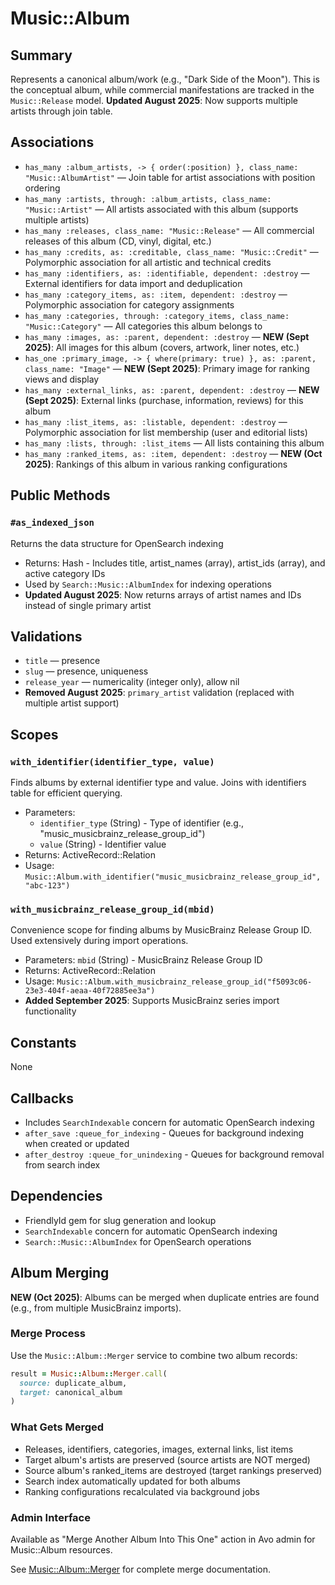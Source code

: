 # Music::Album

## Summary
Represents a canonical album/work (e.g., "Dark Side of the Moon"). This is the conceptual album, while commercial manifestations are tracked in the `Music::Release` model. **Updated August 2025**: Now supports multiple artists through join table.

## Associations
- `has_many :album_artists, -> { order(:position) }, class_name: "Music::AlbumArtist"` — Join table for artist associations with position ordering
- `has_many :artists, through: :album_artists, class_name: "Music::Artist"` — All artists associated with this album (supports multiple artists)
- `has_many :releases, class_name: "Music::Release"` — All commercial releases of this album (CD, vinyl, digital, etc.)
- `has_many :credits, as: :creditable, class_name: "Music::Credit"` — Polymorphic association for all artistic and technical credits
- `has_many :identifiers, as: :identifiable, dependent: :destroy` — External identifiers for data import and deduplication
- `has_many :category_items, as: :item, dependent: :destroy` — Polymorphic association for category assignments
- `has_many :categories, through: :category_items, class_name: "Music::Category"` — All categories this album belongs to
- `has_many :images, as: :parent, dependent: :destroy` — **NEW (Sept 2025)**: All images for this album (covers, artwork, liner notes, etc.)
- `has_one :primary_image, -> { where(primary: true) }, as: :parent, class_name: "Image"` — **NEW (Sept 2025)**: Primary image for ranking views and display
- `has_many :external_links, as: :parent, dependent: :destroy` — **NEW (Sept 2025)**: External links (purchase, information, reviews) for this album
- `has_many :list_items, as: :listable, dependent: :destroy` — Polymorphic association for list membership (user and editorial lists)
- `has_many :lists, through: :list_items` — All lists containing this album
- `has_many :ranked_items, as: :item, dependent: :destroy` — **NEW (Oct 2025)**: Rankings of this album in various ranking configurations

## Public Methods

### `#as_indexed_json`
Returns the data structure for OpenSearch indexing
- Returns: Hash - Includes title, artist_names (array), artist_ids (array), and active category IDs
- Used by `Search::Music::AlbumIndex` for indexing operations
- **Updated August 2025**: Now returns arrays of artist names and IDs instead of single primary artist

## Validations
- `title` — presence
- `slug` — presence, uniqueness
- `release_year` — numericality (integer only), allow nil
- **Removed August 2025**: `primary_artist` validation (replaced with multiple artist support)

## Scopes

### `with_identifier(identifier_type, value)`
Finds albums by external identifier type and value. Joins with identifiers table for efficient querying.
- Parameters: 
  - `identifier_type` (String) - Type of identifier (e.g., "music_musicbrainz_release_group_id")
  - `value` (String) - Identifier value
- Returns: ActiveRecord::Relation
- Usage: `Music::Album.with_identifier("music_musicbrainz_release_group_id", "abc-123")`

### `with_musicbrainz_release_group_id(mbid)`
Convenience scope for finding albums by MusicBrainz Release Group ID. Used extensively during import operations.
- Parameters: `mbid` (String) - MusicBrainz Release Group ID
- Returns: ActiveRecord::Relation  
- Usage: `Music::Album.with_musicbrainz_release_group_id("f5093c06-23e3-404f-aeaa-40f72885ee3a")`
- **Added September 2025**: Supports MusicBrainz series import functionality

## Constants
None

## Callbacks
- Includes `SearchIndexable` concern for automatic OpenSearch indexing
- `after_save :queue_for_indexing` - Queues for background indexing when created or updated
- `after_destroy :queue_for_unindexing` - Queues for background removal from search index

## Dependencies
- FriendlyId gem for slug generation and lookup
- `SearchIndexable` concern for automatic OpenSearch indexing
- `Search::Music::AlbumIndex` for OpenSearch operations

## Album Merging

**NEW (Oct 2025)**: Albums can be merged when duplicate entries are found (e.g., from multiple MusicBrainz imports).

### Merge Process
Use the `Music::Album::Merger` service to combine two album records:

```ruby
result = Music::Album::Merger.call(
  source: duplicate_album,
  target: canonical_album
)
```

### What Gets Merged
- Releases, identifiers, categories, images, external links, list items
- Target album's artists are preserved (source artists are NOT merged)
- Source album's ranked_items are destroyed (target rankings preserved)
- Search index automatically updated for both albums
- Ranking configurations recalculated via background jobs

### Admin Interface
Available as "Merge Another Album Into This One" action in Avo admin for Music::Album resources.

See [Music::Album::Merger](../../lib/music/album/merger.md) for complete merge documentation.